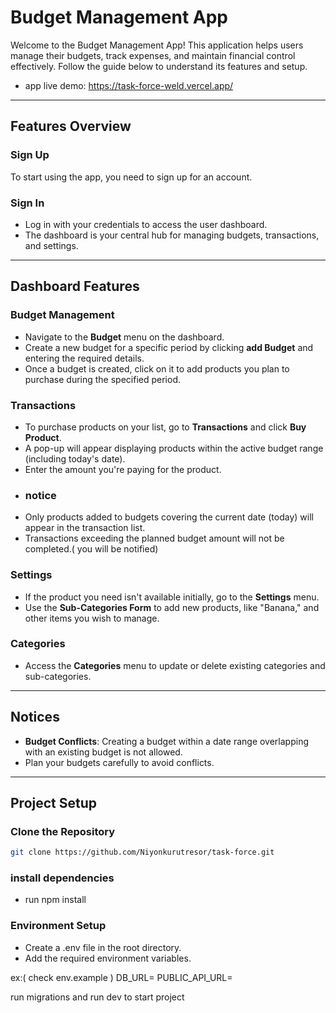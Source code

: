 # Budget Management App

Welcome to the Budget Management App! This application helps users manage their budgets, track expenses, and maintain financial control effectively. Follow the guide below to understand its features and setup.
- app live demo: https://task-force-weld.vercel.app/
---

## Features Overview

### **Sign Up**

To start using the app, you need to sign up for an account.

### **Sign In**

- Log in with your credentials to access the user dashboard.
- The dashboard is your central hub for managing budgets, transactions, and settings.

---

## Dashboard Features

### **Budget Management**

- Navigate to the **Budget** menu on the dashboard.
- Create a new budget for a specific period by clicking **add Budget** and entering the required details.
- Once a budget is created, click on it to add products you plan to purchase during the specified period.

### **Transactions**

- To purchase products on your list, go to **Transactions** and click **Buy Product**.
- A pop-up will appear displaying products within the active budget range (including today's date).
- Enter the amount you're paying for the product.
- ### notice
- Only products added to budgets covering the current date (today) will appear in the transaction list.
- Transactions exceeding the planned budget amount will not be completed.( you will be notified)

### **Settings**

- If the product you need isn't available initially, go to the **Settings** menu.
- Use the **Sub-Categories Form** to add new products, like "Banana," and other items you wish to manage.


### **Categories**

- Access the **Categories** menu to update or delete existing categories and sub-categories.

---

## Notices

- **Budget Conflicts**: Creating a budget within a date range overlapping with an existing budget is not allowed.
- Plan your budgets carefully to avoid conflicts.

---

## Project Setup

### **Clone the Repository**

```bash
git clone https://github.com/Niyonkurutresor/task-force.git
```

### **install dependencies**

- run npm install

### **Environment Setup**

- Create a .env file in the root directory.
- Add the required environment variables.

ex:( check env.example )
DB_URL=<your-database-url>
PUBLIC_API_URL=<your-secret-key>

run migrations and run dev to start project
